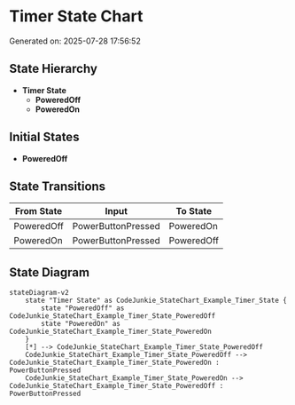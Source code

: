 # Timer State Chart

Generated on: 2025-07-28 17:56:52

## State Hierarchy

- **Timer State**
  - **PoweredOff**
  - **PoweredOn**

## Initial States

- **PoweredOff**

## State Transitions

| From State | Input | To State |
|------------|-------|----------|
| PoweredOff | PowerButtonPressed | PoweredOn |
| PoweredOn | PowerButtonPressed | PoweredOff |

## State Diagram

```mermaid
stateDiagram-v2
    state "Timer State" as CodeJunkie_StateChart_Example_Timer_State {
        state "PoweredOff" as CodeJunkie_StateChart_Example_Timer_State_PoweredOff
        state "PoweredOn" as CodeJunkie_StateChart_Example_Timer_State_PoweredOn
    }
    [*] --> CodeJunkie_StateChart_Example_Timer_State_PoweredOff
    CodeJunkie_StateChart_Example_Timer_State_PoweredOff --> CodeJunkie_StateChart_Example_Timer_State_PoweredOn : PowerButtonPressed
    CodeJunkie_StateChart_Example_Timer_State_PoweredOn --> CodeJunkie_StateChart_Example_Timer_State_PoweredOff : PowerButtonPressed

```